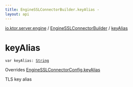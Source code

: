 ```yaml
---
title: EngineSSLConnectorBuilder.keyAlias - 
layout: api
---
```


<div class='api-docs-breadcrumbs'><a href="../index.html">io.ktor.server.engine</a> / <a href="index.html">EngineSSLConnectorBuilder</a> / <a href="./key-alias.html">keyAlias</a></div>

# keyAlias

<div class="signature"><code><span class="keyword">var </span><span class="identifier">keyAlias</span><span class="symbol">: </span><a href="https://kotlinlang.org/api/latest/jvm/stdlib/kotlin/-string/index.html"><span class="identifier">String</span></a></code></div>

Overrides <a href="../-engine-s-s-l-connector-config/key-alias.html">EngineSSLConnectorConfig.keyAlias</a>

TLS key alias


